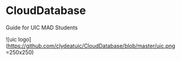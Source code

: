 # CloudDatabase
Guide for UIC MAD Students

![uic logo](https://github.com/clydeatuic/CloudDatabase/blob/master/uic.png =250x250)

